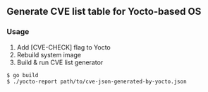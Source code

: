 ## Generate CVE list table for Yocto-based OS

### Usage

1. Add [CVE-CHECK] flag to Yocto
2. Rebuild system image
3. Build & run CVE list generator

```
$ go build
$ ./yocto-report path/to/cve-json-generated-by-yocto.json
```

